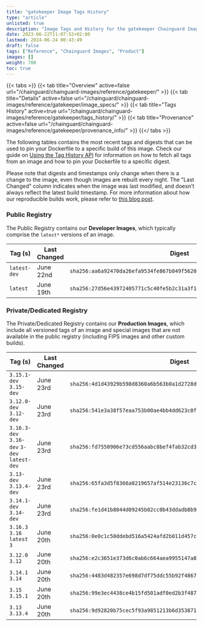 ```yaml
---
title: "gatekeeper Image Tags History"
type: "article"
unlisted: true
description: "Image Tags and History for the gatekeeper Chainguard Image"
date: 2023-06-22T11:07:52+02:00
lastmod: 2024-06-24 00:43:49
draft: false
tags: ["Reference", "Chainguard Images", "Product"]
images: []
weight: 700
toc: true
---
```


{{< tabs >}}
{{< tab title="Overview" active=false url="/chainguard/chainguard-images/reference/gatekeeper/" >}}
{{< tab title="Details" active=false url="/chainguard/chainguard-images/reference/gatekeeper/image_specs/" >}}
{{< tab title="Tags History" active=true url="/chainguard/chainguard-images/reference/gatekeeper/tags_history/" >}}
{{< tab title="Provenance" active=false url="/chainguard/chainguard-images/reference/gatekeeper/provenance_info/" >}}
{{</ tabs >}}

The following tables contains the most recent tags and digests that can be used to pin your Dockerfile to a specific build of this image. Check our guide on [Using the Tag History API](/chainguard/chainguard-images/using-the-tag-history-api/) for information on how to fetch all tags from an image and how to pin your Dockerfile to a specific digest.

Please note that digests and timestamps only change when there is a change to the image, even though images are rebuilt every night. The "Last Changed" column indicates when the image was last modified, and doesn't always reflect the latest build timestamp. For more information about how our reproducible builds work, please refer to [this blog post](https://www.chainguard.dev/unchained/reproducing-chainguards-reproducible-image-builds).

### Public Registry
The Public Registry contains our **Developer Images**, which typically comprise the `latest*` versions of an image.

| Tag (s)       | Last Changed | Digest                                                                    |
|---------------|--------------|---------------------------------------------------------------------------|
|  `latest-dev` | June 22nd    | `sha256:aa6a92470da26efa9534fe867b849f562097c644599d322793fc4a68fe8934c2` |
|  `latest`     | June 19th    | `sha256:27d56e43972405771c5c40fe5b2c31a3f16077c340ab98c7f823298f694dc67f` |


### Private/Dedicated Registry
The Private/Dedicated Registry contains our **Production Images**, which include all versioned tags of an image and special images that are not available in the public registry (including FIPS images and other custom builds).

| Tag (s)                                       | Last Changed | Digest                                                                    |
|-----------------------------------------------|--------------|---------------------------------------------------------------------------|
|  `3.15.1-dev` `3.15-dev`                      | June 23rd    | `sha256:4d1d43929b598d8360a6b563b0a1d2728d5f12f27550d9a56d28c07c865fb424` |
|  `3.12.0-dev` `3.12-dev`                      | June 23rd    | `sha256:541e3a38f57eaa753b00ae4bb4dd623c0f430201c100cbf8e77b763e8a5d80df` |
|  `3.16.3-dev` `3.16-dev` `3-dev` `latest-dev` | June 23rd    | `sha256:fd7550906e73cd556aabc8bef4fab32cd3c37356087d477646591de51159a047` |
|  `3.13-dev` `3.13.4-dev`                      | June 23rd    | `sha256:65fa3d5f8366a0219657af514e23136c7c861b48d322df611e3c87f3c1df4b15` |
|  `3.14.1-dev` `3.14-dev`                      | June 23rd    | `sha256:fe1d41b8044d09245b02cc0b43ddadb8b924ecab57a1e705cfd089140ddd0d3b` |
|  `3.16.3` `3.16` `latest` `3`                 | June 20th    | `sha256:0e0c1c50ddebd516a5424afd2b011d457c3a5a4cc04b0f9c5edb6354037a7aa9` |
|  `3.12.0` `3.12`                              | June 20th    | `sha256:e2c3651e373d6c0ab6c664aea9955147a842d87a0c7a632f7f236d94461c0fdf` |
|  `3.14.1` `3.14`                              | June 20th    | `sha256:4483d482357e698d7df75ddc55b92f48671cdf3f92ba5aad38c05be71dd6e269` |
|  `3.15` `3.15.1`                              | June 20th    | `sha256:99e3ec4438ce4b15fd501adf0ed2b3f487557e9f7bafbfca52765a76ad836bf1` |
|  `3.13` `3.13.4`                              | June 20th    | `sha256:9d92820b75cec5f93a9851213b6d3538716fb901c783c0143594ee86e4fad9e4` |

